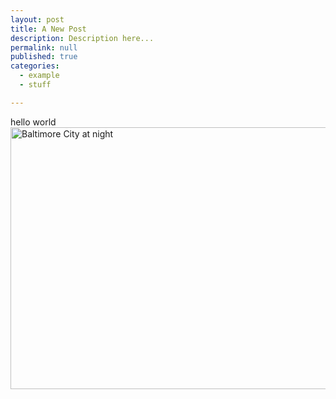 ```yaml
---
layout: post
title: A New Post
description: Description here...
permalink: null
published: true
categories:
  - example
  - stuff

---
```

<p>hello world<img src="https://sls-ci-bowtie-houndstooth-root-us-east-1-assets.s3.amazonaws.com/Thee-Dust/Jekyll-test/1651076169808-Clear.jpg" alt="Baltimore City at night" width="845" height="419" /></p>
